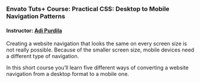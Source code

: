 ### Envato Tuts+ Course: Practical CSS: Desktop to Mobile Navigation Patterns
#### Instructor: [Adi Purdila](https://tutsplus.com/authors/adi-purdila)

Creating a website navigation that looks the same on every screen size is not really possible. Because of the smaller screen size, mobile devices need a different type of navigation.

In this short course you’ll learn five different ways of converting a website navigation from a desktop format to a mobile one.